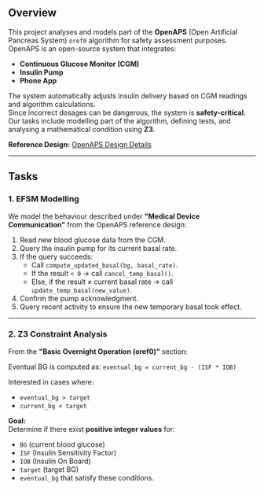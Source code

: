 ## Overview

This project analyses and models part of the **OpenAPS** (Open Artificial Pancreas System) `oref0` algorithm for safety assessment purposes.  
OpenAPS is an open-source system that integrates:

- **Continuous Glucose Monitor (CGM)**
- **Insulin Pump**
- **Phone App**

The system automatically adjusts insulin delivery based on CGM readings and algorithm calculations.  
Since incorrect dosages can be dangerous, the system is **safety-critical**.  
Our tasks include modelling part of the algorithm, defining tests, and analysing a mathematical condition using **Z3**.

**Reference Design:** [OpenAPS Design Details](https://openaps.org/reference-design/)

---

## Tasks

### 1. EFSM Modelling

We model the behaviour described under **"Medical Device Communication"** from the OpenAPS reference design:

1. Read new blood glucose data from the CGM.
2. Query the insulin pump for its current basal rate.
3. If the query succeeds:
   - Call `compute_updated_basal(bg, basal_rate)`.
   - If the result `< 0` → call `cancel_temp_basal()`.
   - Else, if the result ≠ current basal rate → call `update_temp_basal(new_value)`.
4. Confirm the pump acknowledgment.
5. Query recent activity to ensure the new temporary basal took effect.

---

### 2. Z3 Constraint Analysis

From the **"Basic Overnight Operation (oref0)"** section:

Eventual BG is computed as: `eventual_bg = current_bg - (ISF * IOB)`

Interested in cases where: 
- `eventual_bg > target`
- `current_bg < target`

**Goal:**  
Determine if there exist **positive integer values** for:

- `BG` (current blood glucose)
- `ISF` (Insulin Sensitivity Factor)
- `IOB` (Insulin On Board)
- `target` (target BG)
- `eventual_bg`
that satisfy these conditions.
